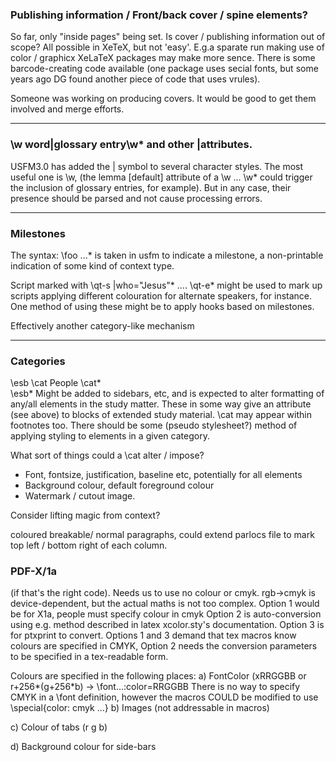 

### Publishing information / Front/back cover / spine elements?
So far, only "inside pages" being set. Is cover / publishing information out of scope? All possible in XeTeX, but not 'easy'. E.g.a sparate run making use of color / graphicx  XeLaTeX packages may make more sence.
There is some barcode-creating code available (one package uses secial fonts, but some years ago DG found another piece of code that uses vrules).

Someone was working on producing covers. It would be good to get them involved and merge efforts.


------------------

### \w word|glossary entry\w* and other |attributes.

USFM3.0 has added the | symbol to several character styles. The most useful one is \w,  (the lemma [default] attribute of a \w ... \w* could trigger the
inclusion of glossary entries, for example). But in any case, their presence should be parsed and not cause processing errors.


----------------
### Milestones
The syntax: \foo ...\* is taken in usfm to indicate a milestone, a non-printable indication of some kind of context type. 

Script marked with \qt-s |who="Jesus"\* .... \qt-e\* might be used to mark up scripts applying different colouration for alternate speakers, for instance.
One method of using these might be to apply hooks based on milestones.

Effectively another category-like mechanism

-----------------

### Categories
\esb \cat People \cat*  
\esb*
  Might be added to  sidebars, etc, and is expected to alter formatting of any/all elements in the study matter. These in some way give an attribute (see above) to 
blocks of extended study material.
\cat may  appear within footnotes too. There should be some (pseudo stylesheet?) method of applying styling to elements in a given category.

What sort of things could a \cat alter / impose?
* Font, fontsize, justification, baseline etc, potentially for all elements
* Background colour, default foreground colour
* Watermark / cutout image.


Consider lifting magic from context?

coloured breakable/ normal paragraphs, could extend parlocs file  to mark top left / bottom right of each column.

### PDF-X/1a
(if that's the right code).
Needs us to use no colour or cmyk.
rgb->cmyk is device-dependent, but the actual maths is not too complex. Option 1 would be for X1a, people must specify colour in cmyk 
Option 2 is auto-conversion using e.g. method described in latex xcolor.sty's documentation.
Option 3 is for ptxprint to convert.
Options 1 and 3 demand that tex macros know colours are specified in CMYK, 
Option 2 needs the conversion parameters to be specified in a tex-readable form.

Colours are specified in the following places:
a) FontColor (xRRGGBB or r+256*(g+256*b) -> \font...:color=RRGGBB 
  There is no way to specify CMYK in a \font definition, however the macros COULD be modified to use \special{color: cmyk ...}
b) Images (not addressable in macros)
  
c) Colour of tabs (r g b)

d) Background colour for side-bars



